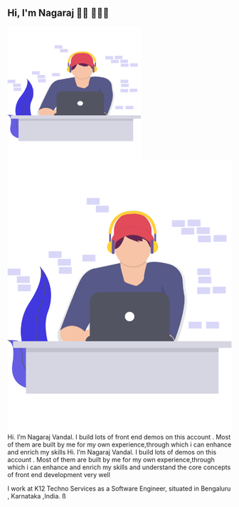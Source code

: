## Hi, I'm Nagaraj 👋🏼 👨🏽‍💻

<img src="./Images/coder.svg" align="left" alt="Image That shows A guy Coding" width="300px" height="300px">
<br />
<br />
<br />
<br />

<img src="./Images/coder.svg" alt="Image That shows A guy Coding">
Hi. I’m Nagaraj Vandal. I build lots of front end demos on this account . Most of them are built by me for my own experience,through which i can enhance and enrich my skills
Hi. I’m Nagaraj Vandal. I build lots of demos on this account . Most of them are built by me for my own experience,through which i can enhance and enrich my skills
and understand the core concepts of front end development very well

I work at K12 Techno Services as a Software Engineer, situated in Bengaluru , Karnataka ,India.
ß
